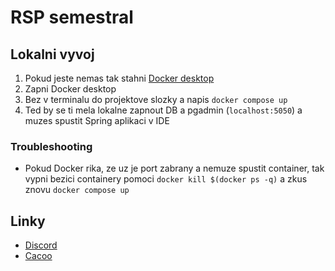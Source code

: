 
# RSP semestral

## Lokalni vyvoj

1. Pokud jeste nemas tak stahni [Docker desktop](https://www.docker.com/products/docker-desktop/)
2. Zapni Docker desktop
3. Bez v terminalu do projektove slozky a napis `docker compose up`
4. Ted by se ti mela lokalne zapnout DB a pgadmin (`localhost:5050`) a muzes spustit Spring aplikaci v IDE

### Troubleshooting

- Pokud Docker rika, ze uz je port zabrany a nemuze spustit container, tak vypni
bezici containery pomoci `docker kill $(docker ps -q)` a zkus znovu `docker compose up`


## Linky

- [Discord](https://discord.gg/4sZeEG5E)
- [Cacoo](https://cacoo.com/diagrams/OLQ9DeqrgT7nAVK8/B8D3E)

